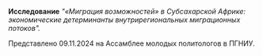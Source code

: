 **Исследование** *"«Миграция возможностей» в Субсахарской Африке: экономические детерминанты внутрирегиональных миграционных потоков".*

Представлено 09.11.2024 на Ассамблее молодых политологов в ПГНИУ.
